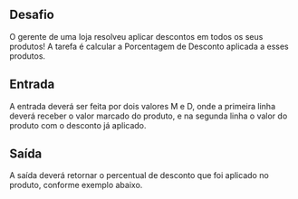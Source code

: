 ## Desafio

O gerente de uma loja resolveu aplicar descontos em todos os seus produtos! A tarefa é calcular a Porcentagem de Desconto aplicada a esses produtos. 

## Entrada
A entrada deverá ser feita por dois valores M e D, onde a primeira linha deverá receber o valor marcado do produto, e na segunda linha o valor do produto com o desconto já aplicado.

## Saída
A saída deverá retornar o percentual de desconto que foi aplicado no produto, conforme exemplo abaixo.